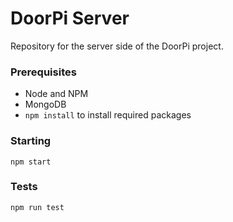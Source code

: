 # DoorPi Server

Repository for the server side of the DoorPi project.

### Prerequisites

- Node and NPM
- MongoDB
- `npm install` to install required packages

### Starting

<pre><code>npm start</code></pre>

### Tests

<pre><code>npm run test</code></pre>
